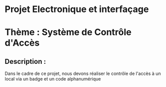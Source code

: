 # Projet Electronique et interfaçage
# Thème : Système de Contrôle d'Accès
## Description :
Dans le cadre de ce projet, nous devons réaliser le contrôle de l'accès à un local via un badge et un code alphanumérique
